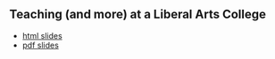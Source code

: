 ## Teaching (and more) at a Liberal Arts College

- [html slides](StClair_JSM2020_slides.html)
- [pdf slides](StClair_JSM2020_slides.pdf)